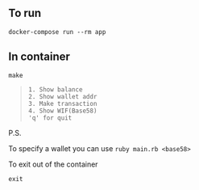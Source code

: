 To run
---
```
docker-compose run --rm app
```

In container
---

```
make
```

> ```
> 1. Show balance 
> 2. Show wallet addr
> 3. Make transaction
> 4. Show WIF(Base58)
> 'q' for quit
>```

P.S.

To specify a wallet you can use `ruby main.rb <base58>`


To exit out of the container
```
exit
```
